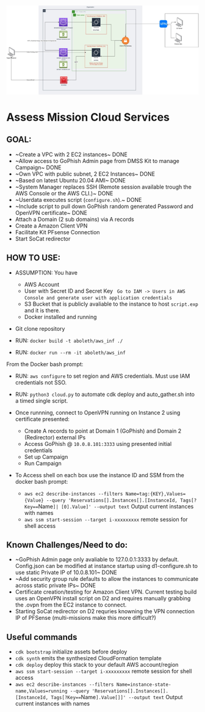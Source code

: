 
![alt text](https://github.com/NebulousAnchor/Aboleth/blob/main/Intended_Build.jpg)


# Assess Mission Cloud Services

## GOAL:  

* ~Create a VPC with 2 EC2 instances~ DONE
* ~Allow access to GoPhish Admin page from DMSS Kit to manage Campaign~ DONE
* ~Own VPC with public subnet, 2 EC2 Instances~ DONE
* ~Based on latest Ubuntu 20.04 AMI~ DONE
* ~System Manager replaces SSH (Remote session available trough the AWS Console or the AWS CLI.)~ DONE
* ~Userdata executes script (`configure.sh`).~ DONE
* ~Include script to pull down GoPhish random generated Password and OpenVPN certificate~ DONE
* Attach a Domain (2 sub domains) via A records
* Create a Amazon Client VPN
* Facilitate Kit PFsense Connection
* Start SoCat redirector



## HOW TO USE:

* ASSUMPTION: You have 
    * AWS Account
    * User with Secret ID and Secret Key ` Go to IAM -> Users in AWS Console and generate user with application credentials`
    * S3 Bucket that is publicly avaliable to the instance to host `script.exp` and it is there.
    * Docker installed and running

* Git clone repository
* RUN: `docker build -t aboleth/aws_inf ./`
* RUN: `docker run --rm -it aboleth/aws_inf`

From the Docker bash prompt:

* RUN: `aws configure` to set region and AWS credentials. Must use IAM credentials not SSO.

* RUN: `python3 cloud.py` to automate cdk deploy and auto_gather.sh into a timed single script.

* Once runnning, connect to OpenVPN running on Instance 2 using certificate presented:
    * Create A records to point at Domain 1 (GoPhish) and Domain 2 (Redirector) external IPs
    * Access GoPhish @ `10.0.8.101:3333` using presented initial credentials
    * Set up Campaign
    * Run Campaign

* To Access shell on each box use the instance ID and SSM from the docker bash prompt:
    * `aws ec2 describe-instances --filters Name=tag:{KEY},Values={Value} --query 'Reservations[].Instances[].[InstanceId, Tags[?Key==`Name`]| [0].Value]' --output text` Output current instances with names
    * `aws ssm start-session --target i-xxxxxxxxx` remote session for shell access

## Known Challenges/Need to do:

* ~GoPhish Admin page only avaliable to 127.0.0.1:3333 by default.  Config.json can be modified at instance startup using d1-configure.sh to use static Private IP of 10.0.8.101~ DONE
* ~Add security group rule defaults to allow the instances to communicate across static private IPs~ DONE
* Certificate creation/testing for Amazon Client VPN.  Current testing build uses an OpenVPN install script on D2 and requires manually grabbing the .ovpn from the EC2 instance to connect.
* Starting SoCat redirector on D2 requries knowning the VPN connection IP of PFSense (multi-missions make this more difficult?)


## Useful commands

 * `cdk bootstrap`   initialize assets before deploy
 * `cdk synth`       emits the synthesized CloudFormation template
 * `cdk deploy`      deploy this stack to your default AWS account/region
 * `aws ssm start-session --target i-xxxxxxxxx` remote session for shell access
 * `aws ec2 describe-instances --filters Name=instance-state-name,Values=running --query 'Reservations[].Instances[].[InstanceId, Tags[?Key==`Name`].Value[]]' --output text` Output current instances with names

